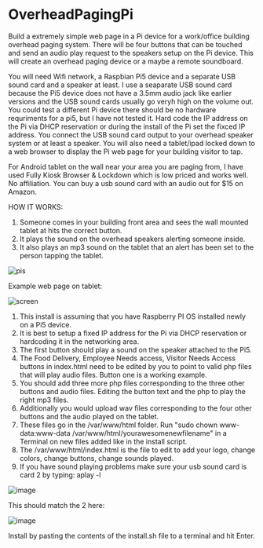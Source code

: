 # OverheadPagingPi

Build a extremely simple web page in a Pi device for a work/office building overhead paging system. There will be four buttons that can be touched and send an audio play request to the speakers setup on the Pi device. This will create an overhead paging device or a maybe a remote soundboard. 

You will need Wifi network, a Raspbian Pi5 device and a separate USB sound card and a speaker at least. I use a seaparate USB sound card because the Pi5 device does not have a 3.5mm audio jack like earlier versions and the USB sound cards usually go veryh high on the volume out. You could test a different Pi device there should be no hardware requriments for a pi5, but I have not tested it. Hard code the IP address on the Pi via DHCP reservation or during the install of the Pi set the fixced IP address. You connect the USB sound card output to your overhead speaker system or at least a speaker. You will also need a tablet/ipad locked down to a web browser to display the Pi web page for your building visitor to tap. 

For Android tablet on the wall near your area you are paging from, I have used Fully Kiosk Browser & Lockdown which is low priced and works well. No affiliation. You can buy a usb sound card with an audio out for $15 on Amazon. 

HOW IT WORKS:
1. Someone comes in your building front area and sees the wall mounted tablet at hits the correct button.
2. It plays the sound on the overhead speakers alerting someone inside.
3. It also plays an mp3 sound on the tablet that an alert has been set to the person tapping the tablet. 



![pis](https://github.com/ugotapi/overheadpagingpi/assets/14945441/099944ce-097d-4dd9-b0f6-489bae12e737)





Example web page on tablet:

 ![screen](https://github.com/ugotapi/overheadpagingpi/assets/14945441/cb2b8f8b-0c1b-4678-8a38-076fe587217f)



1. This install is assuming that you have Raspberry PI OS installed newly on a Pi5 device.
2. It is best to setup a fixed IP address for the Pi via DHCP reservation or hardcoding it in the networking area. 
3. The first button should play a sound on the speaker attached to the Pi5. 
4. The Food Delivery, Employee Needs access, Visitor Needs Access buttons in index.html need to be edited by you to point to valid php files that will play audio files. Button one is a working example. 
5. You should add three more php files corresponding to the three other buttons and audio files. Editing the button text and the php to play the right mp3 files. 
6. Additionally you would upload wav files corresponding to the four other buttons and the audio played on the tablet.
7. These files go in the /var/www/html folder. Run "sudo chown www-data:www-data /var/www/html/yourawesomenewfilename" in a Terminal on new files added like in the install script. 
8. The /var/www/html/index.html is the file to edit to add your logo, change colors, change buttons, change sounds played.
9. If you have sound playing problems make sure your usb sound card is card 2 by typing: aplay -l

  ![image](https://github.com/ugotapi/overheadpagingpi/assets/14945441/4b268538-7cf9-4df8-88a4-6382abdedda5)


   This should match the 2 here:

   ![image](https://github.com/ugotapi/overheadpagingpi/assets/14945441/7e672b41-8303-431a-9e77-a98406c02eb3)



  

Install by pasting the contents of the install.sh file to a terminal and hit Enter. 


   



